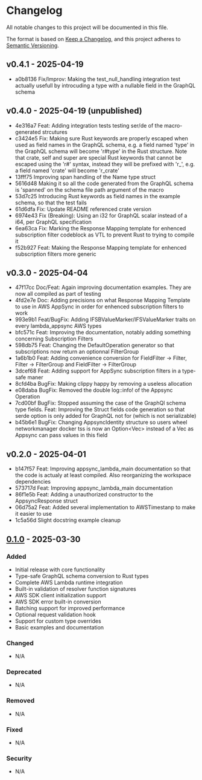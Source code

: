 # Changelog

All notable changes to this project will be documented in this file.

The format is based on [Keep a Changelog](https://keepachangelog.com/en/1.1.0/),
and this project adheres to [Semantic Versioning](https://semver.org/spec/v2.0.0.html).

## v0.4.1 - 2025-04-19

- a0b8136 Fix/Improv: Making the test_null_handling integration test actually usefull by introcuding a type with a nullable field in the GraphQL schema

## v0.4.0 - 2025-04-19 (unpublished)

- 4e316a7 Feat: Adding integration tests testing ser/de of the macro-generated strcutures
- c3424e5 Fix: Making sure Rust keywords are properly escaped when used as field names in the GraphQL schema, e.g. a field named 'type' in the GraphQL schema will become 'r#type' in the Rust structure. Note that crate, self and super are special Rust keywords that cannot be escaped using the 'r#' syntax, instead they will be prefixed with 'r_', e.g. a field named 'crate' will become 'r_crate'
- 13fff75 Improving span handling of the Name type struct
- 5616d48 Making it so all the code generated from the GraphQL schema is 'spanned' on the schema file path argument of the macro
- 53d7c25 Introducing Rust keywords as field names in the example schema, so that the test fails
- 61d6dfa Fix: Update README referenced crate version
- 6974e43 Fix (Breaking): Using an i32 for GraphQL scalar  instead of a i64, per GraphQL specification
- 6ea63ca Fix: Marking the Response Mapping template for enhenced subscription filter codeblock as VTL to prevent Rust to trying to compile it
- f52b927 Feat: Making the Response Mapping template for enhenced subscription filters more generic

## v0.3.0 - 2025-04-04

- 47f17cc Doc/Feat: Again improving documentation examples. They are now all compiled as part of testing
- 4fd2e7e Doc: Adding precisions on what Response Mapping Template to use in AWS AppSync in order for enhenced subscription filters to work
- 993e9b1 Feat/BugFix: Adding IFSBValueMarker/IFSValueMarker traits on every lambda_appsync AWS types
- bfc571c Feat: Improving the documentation, notably adding something concerning Subscription Filters
- 598db75 Feat: Changing the DefaultOperation generator so that subscriptions now return an optionnal FilterGroup
- 1a6b1b0 Feat: Adding convenience conversion for FieldFilter -> Filter, Filter -> FilterGroup and FieldFilter -> FilterGroup
- 3dcef68 Feat: Adding support for AppSync subscription filters in a type-safe maner
- 8cfd4ba BugFix: Making clippy happy by removing a useless allocation
- e08daba BugFix: Removed the double log::info! of the Appsync Operation
- 7cd00bf BugFix: Stopped assuming the case of the GraphQl schema type fields. Feat: Improving the Struct fields code generation so that serde option  is only added for GraphQL  not for  (which is not serializable)
- b45b6e1 BugFix: Changing AppsyncIdentity structure so users wheel networkmanager docker tss is now an Option<Vec<String>> instead of a Vec<String> as Appsync can pass  values in this field

## v0.2.0 - 2025-04-01

- b147f57 Feat: Improving appsync_lambda_main documentation so that the code is actualy at least compiled. Also reorganizing the workspace dependencies
- 573717d Feat: Improving appsync_lambda_main documentation
- 86f1e5b Feat: Adding a unauthorized constructor to the AppsyncResponse struct
- 06d75a2 Feat: Added several implementation to AWSTimestanp to make it easier to use
- 1c5a56d Slight docstring example cleanup

## [0.1.0] - 2025-03-30

### Added
- Initial release with core functionality
- Type-safe GraphQL schema conversion to Rust types
- Complete AWS Lambda runtime integration
- Built-in validation of resolver function signatures
- AWS SDK client initialization support
- AWS SDK error built-in conversion
- Batching support for improved performance
- Optional request validation hook
- Support for custom type overrides
- Basic examples and documentation

### Changed
- N/A

### Deprecated
- N/A

### Removed
- N/A

### Fixed
- N/A

### Security
- N/A

[0.1.0]: https://github.com/JeremieRodon/lambda-appsync/releases/tag/v0.1.0
